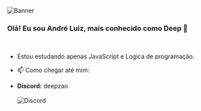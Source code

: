 ![Banner](https://c4.wallpaperflare.com/wallpaper/107/856/884/black-white-programming-programming-language-python-programming-hd-wallpaper-preview.jpg)

### Olá! Eu sou André Luiz, mais conhecido como Deep 👋
<br>

 - Estou estudando apenas JavaScript e Logica de programação.
 - 📫 Como chegar até mim:
   
 - **Discord:** deepzao<br>  
![Discord]([https://img.shields.io/badge/unity-%23000000.svg?style=for-the-badge&logo=unity&logoColor=white](https://camo.githubusercontent.com/3f990cfefb64f13d28397fe586c3aa38a81fde585de479205d63c79363ebe07a/68747470733a2f2f696d672e736869656c64732e696f2f62616467652f446973636f72642d3732383944413f7374796c653d666f722d7468652d6261646765266c6f676f3d646973636f7264266c6f676f436f6c6f723d7768697465)https://camo.githubusercontent.com/3f990cfefb64f13d28397fe586c3aa38a81fde585de479205d63c79363ebe07a/68747470733a2f2f696d672e736869656c64732e696f2f62616467652f446973636f72642d3732383944413f7374796c653d666f722d7468652d6261646765266c6f676f3d646973636f7264266c6f676f436f6c6f723d7768697465)
 
